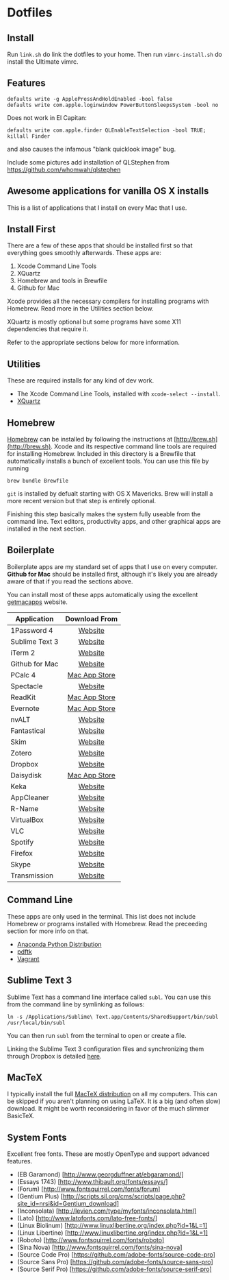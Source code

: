 Dotfiles
========

Install
-------
Run `link.sh` do link the dotfiles to your home. Then run `vimrc-install.sh`
do install the Ultimate vimrc.

Features
--------
```
defaults write -g ApplePressAndHoldEnabled -bool false
defaults write com.apple.loginwindow PowerButtonSleepsSystem -bool no
```

Does not work in El Capitan:
```
defaults write com.apple.finder QLEnableTextSelection -bool TRUE; killall Finder
```
and also causes the infamous "blank quicklook image" bug.

Include some pictures
add installation of QLStephen from https://github.com/whomwah/qlstephen

Awesome applications for vanilla OS X installs
----------------------------------------------

This is a list of applications that I install on every Mac that I use.

Install First
-------------
There are a few of these apps that should be installed first so that everything
goes smoothly afterwards. These apps are:

1. Xcode Command Line Tools
2. XQuartz
3. Homebrew and tools in Brewfile
4. Github for Mac

Xcode provides all the necessary compilers for installing programs with
Homebrew. Read more in the Utilities section below.

XQuartz is mostly optional but some programs have some X11 dependencies that
require it.

Refer to the appropriate sections below for more information.

Utilities
---------
These are required installs for any kind of dev work.

* The Xcode Command Line Tools, installed with `xcode-select --install`.
* [XQuartz](https://xquartz.macosforge.org/landing/)

Homebrew
--------
[Homebrew](http://brew.sh) can be installed by following the instructions at
[http://brew.sh](http://brew.sh). Xcode and its respective command line tools
are required for installing Homebrew. Included in this directory is a Brewfile
that automatically installs a bunch of excellent tools. You can use this file
by running

`brew bundle Brewfile`

`git` is installed by defualt starting with OS X Mavericks. Brew will install
a more recent version but that step is entirely optional.

Finishing this step basically makes the system fully useable from the command
line. Text editors, productivity apps, and other graphical apps are installed
in the next section.

Boilerplate
-----------
Boilerplate apps are my standard set of apps that I use on every computer.
**Github for Mac** should be installed first, although it's likely you are
already aware of that if you read the sections above.

You can install most of these apps automatically using the excellent 
[getmacapps](http://www.getmacapps.com) website.

| Application    | Download From                                                                |
|----------------|:----------------------------------------------------------------------------:|
| 1Password 4    | [Website      ](https://agilebits.com/onepassword)                           |
| Sublime Text 3 | [Website      ](http://www.sublimetext.com)                                  |
| iTerm 2        | [Website      ](http://www.iterm2.com/)                                      |
| Github for Mac | [Website      ](https://mac.github.com)                                      |
| PCalc 4        | [Mac App Store](http://www.pcalc.com)                                        |
| Spectacle      | [Website      ](http://spectacleapp.com)                                     |
| ReadKit        | [Mac App Store](http://readkitapp.com)                                       |
| Evernote       | [Mac App Store](http://evernote.com/evernote/)                               |
| nvALT          | [Website      ](http://brettterpstra.com/projects/nvalt/)                    |
| Fantastical    | [Website      ](https://flexibits.com/fantastical)                           |
| Skim           | [Website      ](http://skim-app.sourceforge.net)                             |
| Zotero         | [Website      ](https://www.zotero.org)                                      |
| Dropbox        | [Website      ](https://www.dropbox.com)                                     |
| Daisydisk      | [Mac App Store](http://www.daisydiskapp.com)                                 |
| Keka           | [Website      ](http://www.kekaosx.com/en/)                                  |
| AppCleaner     | [Website      ](http://freemacsoft.net/appcleaner/)                          |
| R-Name         | [Website      ](https://www.macupdate.com/app/mac/12259/r-name)              |
| VirtualBox     | [Website      ](https://www.virtualbox.org)                                  |
| VLC            | [Website      ](http://www.videolan.org/vlc/index.html)                      |
| Spotify        | [Website      ](https://www.spotify.com/download/mac/)                       |
| Firefox        | [Website      ](http://www.mozilla.org/en-US/firefox/new/)                   |
| Skype          | [Website      ](http://www.skype.com/en/download-skype/skype-for-computer/)  |
| Transmission   | [Website      ](http://www.transmissionbt.com)                               | 

Command Line
------------
These apps are only used in the terminal. This list does not include Homebrew
or programs installed with Homebrew. Read the preceeding section for more info
on that. 

* [Anaconda Python Distribution](https://store.continuum.io/cshop/anaconda/)
* [pdftk](http://www.pdflabs.com/tools/pdftk-server/)
* [Vagrant](https://www.vagrantup.com)

Sublime Text 3
--------------

Sublime Text has a command line interface called `subl`. You can use this from
the command line by symlinking as follows:

`ln -s /Applications/Sublime\ Text.app/Contents/SharedSupport/bin/subl /usr/local/bin/subl`

You can then run `subl` from the terminal to open or create a file.

Linking the Sublime Text 3 configuration files and synchronizing them through
Dropbox is detailed [here](https://packagecontrol.io/docs/syncing#dropbox-osx).

MacTeX
------
I typically install the full [MacTeX distribution](http://tug.org/mactex/) on
all my computers. This can be skipped if you aren't planning on using LaTeX.
It is a big (and often slow) download. It might be worth reconsidering in favor
of the much slimmer BasicTeX.

System Fonts
-------
Excellent free fonts. These are mostly OpenType and support advanced features.

* (EB Garamond)         [http://www.georgduffner.at/ebgaramond/]
* (Essays 1743)         [http://www.thibault.org/fonts/essays/]
* (Forum)               [http://www.fontsquirrel.com/fonts/forum]
* (Gentium Plus)        [http://scripts.sil.org/cms/scripts/page.php?site_id=nrsi&id=Gentium_download]
* (Inconsolata)         [http://levien.com/type/myfonts/inconsolata.html]
* (Lato)                [http://www.latofonts.com/lato-free-fonts/]
* (Linux Biolinum)      [http://www.linuxlibertine.org/index.php?id=1&L=1]
* (Linux Libertine)     [http://www.linuxlibertine.org/index.php?id=1&L=1]
* (Roboto)              [http://www.fontsquirrel.com/fonts/roboto]
* (Sina Nova)           [http://www.fontsquirrel.com/fonts/sina-nova]
* (Source Code Pro)     [https://github.com/adobe-fonts/source-code-pro]
* (Source Sans Pro)     [https://github.com/adobe-fonts/source-sans-pro]
* (Source Serif Pro)    [https://github.com/adobe-fonts/source-serif-pro]
